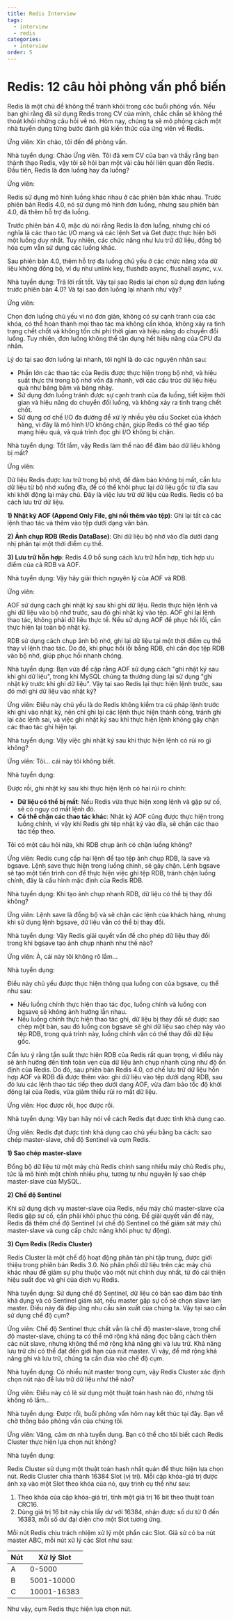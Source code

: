 ```yaml
---
title: Redis Interview
tags:
  - interview
  - redis
categories:
  - interview
order: 5
---
```

# Redis: 12 câu hỏi phỏng vấn phổ biến

Redis là một chủ đề không thể tránh khỏi trong các buổi phỏng vấn. Nếu bạn ghi rằng đã sử dụng Redis trong CV của mình, chắc chắn sẽ không thể thoát khỏi những câu hỏi về nó. Hôm nay, chúng ta sẽ mô phỏng cách một nhà tuyển dụng từng bước đánh giá kiến thức của ứng viên về Redis.

Ứng viên: Xin chào, tôi đến để phỏng vấn.

Nhà tuyển dụng: Chào Ứng viên. Tôi đã xem CV của bạn và thấy rằng bạn thành thạo Redis, vậy tôi sẽ hỏi bạn một vài câu hỏi liên quan đến Redis. Đầu tiên, Redis là đơn luồng hay đa luồng?

Ứng viên:

Redis sử dụng mô hình luồng khác nhau ở các phiên bản khác nhau. Trước phiên bản Redis 4.0, nó sử dụng mô hình đơn luồng, nhưng sau phiên bản 4.0, đã thêm hỗ trợ đa luồng.

Trước phiên bản 4.0, mặc dù nói rằng Redis là đơn luồng, nhưng chỉ có nghĩa là các thao tác I/O mạng và các lệnh Set và Get được thực hiện bởi một luồng duy nhất. Tuy nhiên, các chức năng như lưu trữ dữ liệu, đồng bộ hóa cụm vẫn sử dụng các luồng khác.

Sau phiên bản 4.0, thêm hỗ trợ đa luồng chủ yếu ở các chức năng xóa dữ liệu không đồng bộ, ví dụ như unlink key, flushdb async, flushall async, v.v.

Nhà tuyển dụng: Trả lời rất tốt. Vậy tại sao Redis lại chọn sử dụng đơn luồng trước phiên bản 4.0? Và tại sao đơn luồng lại nhanh như vậy?

Ứng viên:

Chọn đơn luồng chủ yếu vì nó đơn giản, không có sự cạnh tranh của các khóa, có thể hoàn thành mọi thao tác mà không cần khóa, không xảy ra tình trạng chết chốt và không tốn chi phí thời gian và hiệu năng do chuyển đổi luồng. Tuy nhiên, đơn luồng không thể tận dụng hết hiệu năng của CPU đa nhân.

Lý do tại sao đơn luồng lại nhanh, tôi nghĩ là do các nguyên nhân sau:

- Phần lớn các thao tác của Redis được thực hiện trong bộ nhớ, và hiệu suất thực thi trong bộ nhớ vốn đã nhanh, với các cấu trúc dữ liệu hiệu quả như bảng băm và bảng nhảy.
- Sử dụng đơn luồng tránh được sự cạnh tranh của đa luồng, tiết kiệm thời gian và hiệu năng do chuyển đổi luồng, và không xảy ra tình trạng chết chốt.
- Sử dụng cơ chế I/O đa đường để xử lý nhiều yêu cầu Socket của khách hàng, vì đây là mô hình I/O không chặn, giúp Redis có thể giao tiếp mạng hiệu quả, và quá trình đọc ghi I/O không bị chặn.

Nhà tuyển dụng: Tốt lắm, vậy Redis làm thế nào để đảm bảo dữ liệu không bị mất?

Ứng viên:

Dữ liệu Redis được lưu trữ trong bộ nhớ, để đảm bảo không bị mất, cần lưu dữ liệu từ bộ nhớ xuống đĩa, để có thể khôi phục lại dữ liệu gốc từ đĩa sau khi khởi động lại máy chủ. Đây là việc lưu trữ dữ liệu của Redis. Redis có ba cách lưu trữ dữ liệu.

**1) Nhật ký AOF (Append Only File, ghi nối thêm vào tệp)**: Ghi lại tất cả các lệnh thao tác và thêm vào tệp dưới dạng văn bản.

**2) Ảnh chụp RDB (Redis DataBase)**: Ghi dữ liệu bộ nhớ vào đĩa dưới dạng nhị phân tại một thời điểm cụ thể.

**3) Lưu trữ hỗn hợp**: Redis 4.0 bổ sung cách lưu trữ hỗn hợp, tích hợp ưu điểm của cả RDB và AOF.

Nhà tuyển dụng: Vậy hãy giải thích nguyên lý của AOF và RDB.

Ứng viên:

AOF sử dụng cách ghi nhật ký sau khi ghi dữ liệu. Redis thực hiện lệnh và ghi dữ liệu vào bộ nhớ trước, sau đó ghi nhật ký vào tệp. AOF ghi lại lệnh thao tác, không phải dữ liệu thực tế. Nếu sử dụng AOF để phục hồi lỗi, cần thực hiện lại toàn bộ nhật ký.

RDB sử dụng cách chụp ảnh bộ nhớ, ghi lại dữ liệu tại một thời điểm cụ thể thay vì lệnh thao tác. Do đó, khi phục hồi lỗi bằng RDB, chỉ cần đọc tệp RDB vào bộ nhớ, giúp phục hồi nhanh chóng.

Nhà tuyển dụng: Bạn vừa đề cập rằng AOF sử dụng cách "ghi nhật ký sau khi ghi dữ liệu", trong khi MySQL chúng ta thường dùng lại sử dụng "ghi nhật ký trước khi ghi dữ liệu". Vậy tại sao Redis lại thực hiện lệnh trước, sau đó mới ghi dữ liệu vào nhật ký?

Ứng viên: Điều này chủ yếu là do Redis không kiểm tra cú pháp lệnh trước khi ghi vào nhật ký, nên chỉ ghi lại các lệnh thực hiện thành công, tránh ghi lại các lệnh sai, và việc ghi nhật ký sau khi thực hiện lệnh không gây chặn các thao tác ghi hiện tại.

Nhà tuyển dụng: Vậy việc ghi nhật ký sau khi thực hiện lệnh có rủi ro gì không?

Ứng viên: Tôi... cái này tôi không biết.

Nhà tuyển dụng:

Được rồi, ghi nhật ký sau khi thực hiện lệnh có hai rủi ro chính:

- **Dữ liệu có thể bị mất**: Nếu Redis vừa thực hiện xong lệnh và gặp sự cố, sẽ có nguy cơ mất lệnh đó.
- **Có thể chặn các thao tác khác**: Nhật ký AOF cũng được thực hiện trong luồng chính, vì vậy khi Redis ghi tệp nhật ký vào đĩa, sẽ chặn các thao tác tiếp theo.

Tôi có một câu hỏi nữa, khi RDB chụp ảnh có chặn luồng không?

Ứng viên: Redis cung cấp hai lệnh để tạo tệp ảnh chụp RDB, là save và bgsave. Lệnh save thực hiện trong luồng chính, sẽ gây chặn. Lệnh bgsave sẽ tạo một tiến trình con để thực hiện việc ghi tệp RDB, tránh chặn luồng chính, đây là cấu hình mặc định của Redis RDB.

Nhà tuyển dụng: Khi tạo ảnh chụp nhanh RDB, dữ liệu có thể bị thay đổi không?

Ứng viên: Lệnh save là đồng bộ và sẽ chặn các lệnh của khách hàng, nhưng khi sử dụng lệnh bgsave, dữ liệu vẫn có thể bị thay đổi.

Nhà tuyển dụng: Vậy Redis giải quyết vấn đề cho phép dữ liệu thay đổi trong khi bgsave tạo ảnh chụp nhanh như thế nào?

Ứng viên: À, cái này tôi không rõ lắm...

Nhà tuyển dụng: 

Điều này chủ yếu được thực hiện thông qua luồng con của bgsave, cụ thể như sau:

- Nếu luồng chính thực hiện thao tác đọc, luồng chính và luồng con bgsave sẽ không ảnh hưởng lẫn nhau.
- Nếu luồng chính thực hiện thao tác ghi, dữ liệu bị thay đổi sẽ được sao chép một bản, sau đó luồng con bgsave sẽ ghi dữ liệu sao chép này vào tệp RDB, trong quá trình này, luồng chính vẫn có thể thay đổi dữ liệu gốc.

Cần lưu ý rằng tần suất thực hiện RDB của Redis rất quan trọng, vì điều này sẽ ảnh hưởng đến tính toàn vẹn của dữ liệu ảnh chụp nhanh cũng như độ ổn định của Redis. Do đó, sau phiên bản Redis 4.0, cơ chế lưu trữ dữ liệu hỗn hợp AOF và RDB đã được thêm vào: ghi dữ liệu vào tệp dưới dạng RDB, sau đó lưu các lệnh thao tác tiếp theo dưới dạng AOF, vừa đảm bảo tốc độ khởi động lại của Redis, vừa giảm thiểu rủi ro mất dữ liệu.

Ứng viên: Học được rồi, học được rồi.

Nhà tuyển dụng: Vậy bạn hãy nói về cách Redis đạt được tính khả dụng cao.

Ứng viên: Redis đạt được tính khả dụng cao chủ yếu bằng ba cách: sao chép master-slave, chế độ Sentinel và cụm Redis.

**1) Sao chép master-slave**

Đồng bộ dữ liệu từ một máy chủ Redis chính sang nhiều máy chủ Redis phụ, tức là mô hình một chính nhiều phụ, tương tự như nguyên lý sao chép master-slave của MySQL.

**2) Chế độ Sentinel**

Khi sử dụng dịch vụ master-slave của Redis, nếu máy chủ master-slave của Redis gặp sự cố, cần phải khôi phục thủ công. Để giải quyết vấn đề này, Redis đã thêm chế độ Sentinel (vì chế độ Sentinel có thể giám sát máy chủ master-slave và cung cấp chức năng khôi phục tự động).

**3) Cụm Redis (Redis Cluster)**

Redis Cluster là một chế độ hoạt động phân tán phi tập trung, được giới thiệu trong phiên bản Redis 3.0. Nó phân phối dữ liệu trên các máy chủ khác nhau để giảm sự phụ thuộc vào một nút chính duy nhất, từ đó cải thiện hiệu suất đọc và ghi của dịch vụ Redis.

Nhà tuyển dụng: Sử dụng chế độ Sentinel, dữ liệu có bản sao đảm bảo tính khả dụng và có Sentinel giám sát, nếu master gặp sự cố sẽ chọn slave làm master. Điều này đã đáp ứng nhu cầu sản xuất của chúng ta. Vậy tại sao cần sử dụng chế độ cụm?

Ứng viên: Chế độ Sentinel thực chất vẫn là chế độ master-slave, trong chế độ master-slave, chúng ta có thể mở rộng khả năng đọc bằng cách thêm các nút slave, nhưng không thể mở rộng khả năng ghi và lưu trữ. Khả năng lưu trữ chỉ có thể đạt đến giới hạn của nút master. Vì vậy, để mở rộng khả năng ghi và lưu trữ, chúng ta cần đưa vào chế độ cụm.

Nhà tuyển dụng: Có nhiều nút master trong cụm, vậy Redis Cluster xác định chọn nút nào để lưu trữ dữ liệu như thế nào?

Ứng viên: Điều này có lẽ sử dụng một thuật toán hash nào đó, nhưng tôi không rõ lắm...

Nhà tuyển dụng: Được rồi, buổi phỏng vấn hôm nay kết thúc tại đây. Bạn về chờ thông báo phỏng vấn của chúng tôi.

Ứng viên: Vâng, cảm ơn nhà tuyển dụng. Bạn có thể cho tôi biết cách Redis Cluster thực hiện lựa chọn nút không?

Nhà tuyển dụng: 

Redis Cluster sử dụng một thuật toán hash nhất quán để thực hiện lựa chọn nút. Redis Cluster chia thành 16384 Slot (vị trí). Mỗi cặp khóa-giá trị được ánh xạ vào một Slot theo khóa của nó, quy trình cụ thể như sau:

1) Theo khóa của cặp khóa-giá trị, tính một giá trị 16 bit theo thuật toán CRC16.
2) Dùng giá trị 16 bit này chia lấy dư với 16384, nhận được số dư từ 0 đến 16383, mỗi số dư đại diện cho một Slot tương ứng.

Mỗi nút Redis chịu trách nhiệm xử lý một phần các Slot. Giả sử có ba nút master ABC, mỗi nút xử lý các Slot như sau:

| Nút | Xử lý Slot |
| --- | --- |
| A | 0-5000 |
| B | 5001-10000 |
| C | 10001-16383 |

Như vậy, cụm Redis thực hiện lựa chọn nút.
